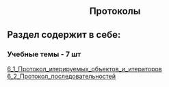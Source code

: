 <h2 style="text-align:center">Протоколы</h2>

## Раздел содержит в себе:

###  Учебные темы - 7 шт


<div>
<a href="https://github.com/kolesnikovvitaliy/pokolenie_python_oop/tree/main/6_Протоколы/6_1_Протокол_итерируемых_объектов_и_итераторов">6_1_Протокол_итерируемых_объектов_и_итераторов</a>  &nbsp; 
</div> 
<div>
<a href="https://github.com/kolesnikovvitaliy/pokolenie_python_oop/tree/main/6_Протоколы/6_2_Протокол_последовательностей">6_2_Протокол_последовательностей</a>  &nbsp; 
</div> 
